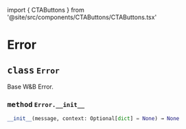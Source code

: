 import { CTAButtons } from '@site/src/components/CTAButtons/CTAButtons.tsx'

# Error

<CTAButtons githubLink='https://github.com/wandb/wandb/blob/main/wandb/errors/errors.py'/>




## <kbd>class</kbd> `Error`
Base W&B Error. 

### <kbd>method</kbd> `Error.__init__`

```python
__init__(message, context: Optional[dict] = None) → None
```